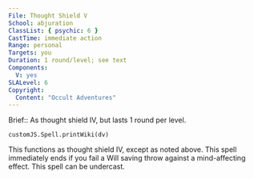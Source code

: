 ```yaml
---
File: Thought Shield V
School: abjuration
ClassList: { psychic: 6 }
CastTime: immediate action
Range: personal
Targets: you
Duration: 1 round/level; see text
Components:
  V: yes
SLALevel: 6
Copyright:
  Content: "Occult Adventures"
---
```

Brief:: As thought shield IV, but lasts 1 round per level.

```dataviewjs
customJS.Spell.printWiki(dv)
```

This functions as thought shield IV, except as noted above. This spell immediately ends if you fail a Will saving throw against a mind-affecting effect. This spell can be undercast.
